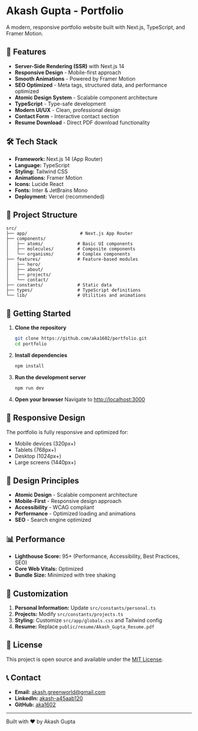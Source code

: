# Akash Gupta - Portfolio

A modern, responsive portfolio website built with Next.js, TypeScript, and Framer Motion.

## 🚀 Features

- **Server-Side Rendering (SSR)** with Next.js 14
- **Responsive Design** - Mobile-first approach
- **Smooth Animations** - Powered by Framer Motion
- **SEO Optimized** - Meta tags, structured data, and performance optimized
- **Atomic Design System** - Scalable component architecture
- **TypeScript** - Type-safe development
- **Modern UI/UX** - Clean, professional design
- **Contact Form** - Interactive contact section
- **Resume Download** - Direct PDF download functionality

## 🛠️ Tech Stack

- **Framework:** Next.js 14 (App Router)
- **Language:** TypeScript
- **Styling:** Tailwind CSS
- **Animations:** Framer Motion
- **Icons:** Lucide React
- **Fonts:** Inter & JetBrains Mono
- **Deployment:** Vercel (recommended)

## 📁 Project Structure

```
src/
├── app/                    # Next.js App Router
├── components/
│   ├── atoms/             # Basic UI components
│   ├── molecules/         # Composite components
│   └── organisms/         # Complex components
├── features/              # Feature-based modules
│   ├── hero/
│   ├── about/
│   ├── projects/
│   └── contact/
├── constants/             # Static data
├── types/                 # TypeScript definitions
└── lib/                   # Utilities and animations
```

## 🚀 Getting Started

1. **Clone the repository**
   ```bash
   git clone https://github.com/aka1602/portfolio.git
   cd portfolio
   ```

2. **Install dependencies**
   ```bash
   npm install
   ```

3. **Run the development server**
   ```bash
   npm run dev
   ```

4. **Open your browser**
   Navigate to [http://localhost:3000](http://localhost:3000)

## 📱 Responsive Design

The portfolio is fully responsive and optimized for:
- Mobile devices (320px+)
- Tablets (768px+)
- Desktop (1024px+)
- Large screens (1440px+)

## 🎨 Design Principles

- **Atomic Design** - Scalable component architecture
- **Mobile-First** - Responsive design approach
- **Accessibility** - WCAG compliant
- **Performance** - Optimized loading and animations
- **SEO** - Search engine optimized

## 📊 Performance

- **Lighthouse Score:** 95+ (Performance, Accessibility, Best Practices, SEO)
- **Core Web Vitals:** Optimized
- **Bundle Size:** Minimized with tree shaking

## 🔧 Customization

1. **Personal Information:** Update `src/constants/personal.ts`
2. **Projects:** Modify `src/constants/projects.ts`
3. **Styling:** Customize `src/app/globals.css` and Tailwind config
4. **Resume:** Replace `public/resume/Akash_Gupta_Resume.pdf`

## 📄 License

This project is open source and available under the [MIT License](LICENSE).

## 📞 Contact

- **Email:** akash.greenworld@gmail.com
- **LinkedIn:** [akash-a45aab120](https://www.linkedin.com/in/akash-a45aab120/)
- **GitHub:** [aka1602](https://github.com/aka1602)

---

Built with ❤️ by Akash Gupta